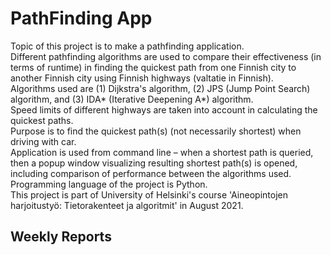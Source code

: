 # PathFinding App

Topic of this project is to make a pathfinding application.  
Different pathfinding algorithms are used to compare their effectiveness (in terms of runtime) in finding the quickest path from one Finnish city to another Finnish city using Finnish highways (valtatie in Finnish).  
Algorithms used are (1) Dijkstra's algorithm, (2) JPS (Jump Point Search) algorithm, and (3) IDA* (Iterative Deepening A*) algorithm.  
Speed limits of different highways are taken into account in calculating the quickest paths.  
Purpose is to find the quickest path(s) (not necessarily shortest) when driving with car.  
Application is used from command line – when a shortest path is queried, then a popup window visualizing resulting shortest path(s) is opened, including comparison of performance between the algorithms used.  
Programming language of the project is Python.  
This project is part of University of Helsinki's course 'Aineopintojen harjoitustyö: Tietorakenteet ja algoritmit' in August 2021.  

## Weekly Reports
